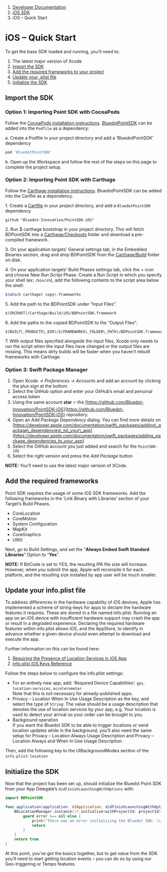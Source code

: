 1.  [Developer Documentation](https://docs.bluedot.io)
2.  [iOS SDK](https://docs.bluedot.io/ios-sdk/)
3.  iOS – Quick Start

iOS – Quick Start
=================

To get the base SDK loaded and running, you’ll need to:

1.  The latest major version of Xcode
2.  [Import the SDK](https://docs.bluedot.io/ios-sdk/ios-quick-start#import-sdk)
3.  [Add the required frameworks to your project](https://docs.bluedot.io/ios-sdk/ios-quick-start#add-frameworks)
4.  [Update your .plist file](https://docs.bluedot.io/ios-sdk/ios-quick-start#update-info-plist)
5.  [Initialize the SDK](https://docs.bluedot.io/ios-sdk/ios-quick-start#initialize-sdk)

Import the SDK
--------------

### Option 1: Importing Point SDK with CocoaPods

Follow the [CocoaPods installation instructions](https://guides.cocoapods.org/using/using-cocoapods.html). [BluedotPointSDK](https://cocoapods.org/pods/BluedotPointSDK) can be added into the `Podfile` as a dependency:

a. Create a Podfile in your project directory and add a ‘BluedotPointSDK’ dependency

```sh
pod 'BluedotPointSDK'
```
b. Open up the Workspace and follow the rest of the steps on this page to complete the project setup.

### Option 2: Importing Point SDK with Carthage

Follow the [Carthage installation instructions](https://github.com/Carthage/Carthage#installing-carthage). BluedotPointSDK can be added into the Cartfie as a dependency.

1\. Create a [Cartfile](https://github.com/Carthage/Carthage/blob/master/Documentation/Artifacts.md#cartfile) in your project directory, and add a `BluedotPointSDK` dependency

```
github "Bluedot-Innovation/PointSDK-iOS"
```

2\. Run $ carthage bootstrap in your project directory. This will fetch BDPointSDK into a [Carthage/Checkouts](https://github.com/Carthage/Carthage/blob/master/Documentation/Artifacts.md#carthagecheckouts) folder and download a pre-compiled framework.

3\. On your application targets’ General settings tab, in the Embedded Binaries section, drag and drop BDPointSDK from the [Carthage/Build](https://github.com/Carthage/Carthage/blob/master/Documentation/Artifacts.md#carthagebuild) folder on disk.

4\. On your application targets’ Build Phases settings tab, click the + icon and choose New Run Script Phase. Create a Run Script in which you specify your shell (ex: `/bin/sh`), add the following contents to the script area below the shell:

```sh
$(which carthage) copy\-frameworks
```

5\. Add the path to the BDPointSDK under “Input Files”.

```sh
$(SRCROOT)/Carthage/Build/iOS/BDPointSDK.framework
```

6\. Add the paths to the copied BDPointSDK to the “Output Files”.
```sh
$(BUILT\_PRODUCTS\_DIR)/$(FRAMEWORKS\_FOLDER\_PATH)/BDPointSDK.framework
```

7\. With output files specified alongside the input files, Xcode only needs to run the script when the input files have changed or the output files are missing. This means dirty builds will be faster when you haven’t rebuilt frameworks with Carthage.

### Option 3: Swift Package Manager

1.  Open _Xcode -> Preferences -> Accounts_ and add an account by clicking the plus sign at the bottom
2.  Select the GitHub option and enter your GitHub’s email and personal access token
3.  Using the same account **star** ⭐️ the [https://github.com/Bluedot-Innovation/PointSDK-iOS](https://github.com/Bluedot-Innovation/PointSDK-iOS) repository.
4.  Open an _Add Package Dependency_ dialog. You can find more details on [https://developer.apple.com/documentation/swift\_packages/adding\_package\_dependencies\_to\_your\_app](https://developer.apple.com/documentation/swift_packages/adding_package_dependencies_to_your_app)
5.  Select the GitHub account you just added and search for the `PointSDK-iOS`
6.  Select the right version and press the _Add Package_ button

**NOTE:** You’ll need to use the latest major version of XCode.

Add the required frameworks
---------------------------

Point SDK requires the usage of some iOS SDK frameworks. Add the following frameworks in the ‘Link Binary with Libraries’ section of your Target’s Build Phases.

*   CoreLocation
*   CoreMotion
*   System Configuration
*   MapKit
*   CoreGraphics
*   UIKit

Next, go to Build Settings, and set the “**Always Embed Swift Standard Libraries**” Option to “**Yes**”.

**NOTE:** If BitCode is set to YES, the resulting IPA file size will increase. However, when you submit the app, Apple will recompile it for each platform, and the resulting size installed by app user will be much smaller.

Update your info.plist file
---------------------------

To address differences in the hardware capability of iOS devices, Apple has implemented a scheme of string-keys for apps to declare the hardware features it requires. These are stored in a file named info.plist. Running an app on an iOS device with insufficient hardware support may crash the app or result in a degraded experience. Declaring the required hardware features within info.plist allows iOS, and the AppStore, to identify in advance whether a given device should even attempt to download and execute the app.

Further information on this can be found here:

1.  [Requiring the Presence of Location Services in iOS App](https://developer.apple.com/library/ios/documentation/userexperience/conceptual/LocationAwarenessPG/CoreLocation/CoreLocation.html)
2.  [info.plist iOS Keys Reference](https://developer.apple.com/library/ios/documentation/General/Reference/InfoPlistKeyReference/Articles/iPhoneOSKeys.html#//apple_ref/doc/uid/TP40009252-SW1)

Follow the steps below to configure the info.plist settings:

*   For an entirely new app, add: ‘Required Device Capabilities’: `gps`, `location-services`, `accelerometer`  
    Note that this is not necessary for already-published apps.
*   Privacy – Location When In Use Usage Description as the key, and select the type of `String`: The value should be a usage description that denotes the use of location services by your app, e.g. Your location is used to detect your arrival so your order can be brought to you.
*   Background operation  
    If you want the Bluedot SDK to be able to trigger locations or send location updates while in the background, you’ll also need the same setup for Privacy – Location Always Usage Description and Privacy – Location Always and When In Use Usage Description.

Then, add the following key to the UIBackgroundModes section of the `info.plist`: `location`

Initialize the SDK
------------------

Now that the project has been set up, should initialize the Bluedot Point SDK from your App Delegate’s `didFinishLaunchingWithOptions` with:

```swift
import BDPointSDK

func application(application: UIApplication, didFinishLaunchingWithOptions launchOptions: \[NSObject: AnyObject\]?) -> Bool {
    BDLocationManager.instance()?.initialize(withProjectId: projectId){ error in 
        guard error \== nil else {
            print("There was an error initializing the Bluedot SDK: \\(error.localizedDescription)")
            return
        }
    }
    return true
}
```

At this point, you’ve got the basics together, but to get value from the SDK you’ll need to start getting location events – you can do so by using our Geo-triggering or Tempo features.
